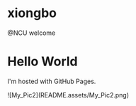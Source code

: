 # xiongbo
@NCU
welcome

<html>
<html>
<body>

<h1>Hello World</h1>
<p>I'm hosted with GitHub Pages.</p>
</body>
</html>![My_Pic2](README.assets/My_Pic2.png)
